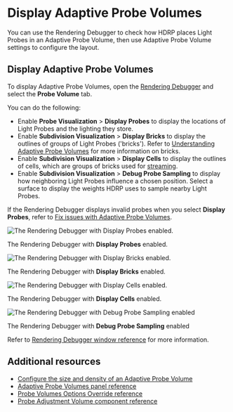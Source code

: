 # Display Adaptive Probe Volumes

You can use the Rendering Debugger to check how HDRP places Light Probes in an Adaptive Probe Volume, then use Adaptive Probe Volume settings to configure the layout.

## Display Adaptive Probe Volumes

To display Adaptive Probe Volumes, open the [Rendering Debugger](rendering-debugger-window-reference.md#ProbeVolume) and select the **Probe Volume** tab.

You can do the following:

- Enable **Probe Visualization** > **Display Probes** to display the locations of Light Probes and the lighting they store.
- Enable **Subdivision Visualization** > **Display Bricks** to display the outlines of groups of Light Probes ('bricks'). Refer to [Understanding Adaptive Probe Volumes](probevolumes-concept.md#how-probe-volumes-work) for more information on bricks.
- Enable **Subdivision Visualization** > **Display Cells** to display the outlines of cells, which are groups of bricks used for [streaming](probevolumes-streaming.md).
- Enable **Subdivision Visualization** > **Debug Probe Sampling** to display how neighboring Light Probes influence a chosen position. Select a surface to display the weights HDRP uses to sample nearby Light Probes.

If the Rendering Debugger displays invalid probes when you select **Display Probes**, refer to [Fix issues with Adaptive Probe Volumes](probevolumes-fixissues.md).

![The Rendering Debugger with Display Probes enabled.](Images/probevolumes-debug-displayprobes.PNG)<br/>

The Rendering Debugger with **Display Probes** enabled.

![The Rendering Debugger with Display Bricks enabled.](Images/probevolumes-debug-displayprobebricks1.PNG)

The Rendering Debugger with **Display Bricks** enabled.

![The Rendering Debugger with Display Cells enabled.](Images/probevolumes-debug-displayprobecells.PNG)

The Rendering Debugger with **Display Cells** enabled.

![The Rendering Debugger with Debug Probe Sampling enabled](Images/APVsamplingDebug.png)

The Rendering Debugger with **Debug Probe Sampling** enabled

Refer to [Rendering Debugger window reference](rendering-debugger-window-reference.md#ProbeVolume) for more information.

## Additional resources

* [Configure the size and density of an Adaptive Probe Volume](probevolumes-changedensity.md)
* [Adaptive Probe Volumes panel reference](probevolumes-lighting-panel-reference.md)
* [Probe Volumes Options Override reference](probevolumes-options-override-reference.md)
* [Probe Adjustment Volume component reference](probevolumes-adjustment-volume-component-reference.md)
